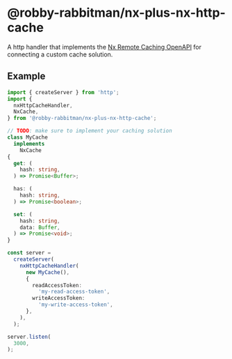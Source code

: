 # @robby-rabbitman/nx-plus-nx-http-cache

A http handler that implements the [Nx Remote Caching OpenAPI](https://nx.dev/recipes/running-tasks/self-hosted-caching#open-api-specification) for connecting a custom cache solution.

## Example

```ts
import { createServer } from 'http';
import {
  nxHttpCacheHandler,
  NxCache,
} from '@robby-rabbitman/nx-plus-nx-http-cache';

// TODO: make sure to implement your caching solution
class MyCache
  implements
    NxCache
{
  get: (
    hash: string,
  ) => Promise<Buffer>;

  has: (
    hash: string,
  ) => Promise<boolean>;

  set: (
    hash: string,
    data: Buffer,
  ) => Promise<void>;
}

const server =
  createServer(
    nxHttpCacheHandler(
      new MyCache(),
      {
        readAccessToken:
          'my-read-access-token',
        writeAccessToken:
          'my-write-access-token',
      },
    ),
  );

server.listen(
  3000,
);
```
